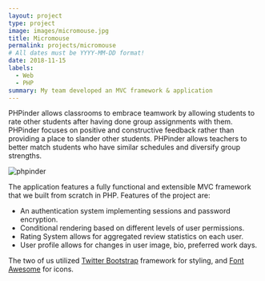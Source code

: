 ```yaml
---
layout: project
type: project
image: images/micromouse.jpg
title: Micromouse
permalink: projects/micromouse
# All dates must be YYYY-MM-DD format!
date: 2018-11-15
labels:
  - Web
  - PHP
summary: My team developed an MVC framework & application
---
```


PHPinder allows classrooms to embrace teamwork by allowing students to rate other students after having done group assignments with them. PHPinder focuses on positive and constructive feedback rather than providing a place to slander other students. PHPinder allows teachers to better match students who have similar schedules and diversify group strengths. 

![phpinder](https://j-taki.github.io/images/phpinder.jpg)

The application features a fully functional and extensible MVC framework that we built from scratch in PHP. Features of the project are:
  - An authentication system implementing sessions and password encryption. 
  - Conditional rendering based on different levels of user permissions.
  - Rating System allows for aggregated review statistics on each user. 
  - User profile allows for changes in user image, bio, preferred work days. 

The two of us utilized [Twitter Bootstrap](https://getbootstrap.com) framework for styling, and [Font Awesome](https://fontawesome.com) for icons.
